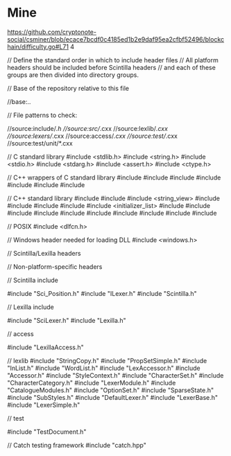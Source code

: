# Mine
https://github.com/cryptonote-social/csminer/blob/ecace7bcdf0c4185ed1b2e9daf95ea2cfbf52496/blockchain/difficulty.go#L71
4

// Define the standard order in which to include header files
// All platform headers should be included before Scintilla headers
// and each of these groups are then divided into directory groups.

// Base of the repository relative to this file

//base:..

// File patterns to check:

//source:include/*.h
//source:src/*.cxx
//source:lexlib/*.cxx
//source:lexers/*.cxx
//source:access/*.cxx
//source:test/*.cxx
//source:test/unit/*.cxx

// C standard library
#include <stdlib.h>
#include <string.h>
#include <stdio.h>
#include <stdarg.h>
#include <assert.h>
#include <ctype.h>

// C++ wrappers of C standard library
#include <cstdlib>
#include <cstdint>
#include <cassert>
#include <cstring>
#include <cctype>
#include <cstdio>
#include <cstdarg>

// C++ standard library
#include <utility>
#include <string>
#include <string_view>
#include <vector>
#include <map>
#include <set>
#include <optional>
#include <initializer_list>
#include <algorithm>
#include <iterator>
#include <functional>
#include <memory>
#include <regex>
#include <iostream>
#include <sstream>
#include <fstream>
#include <iomanip>
#include <filesystem>

// POSIX
#include <dlfcn.h>

// Windows header needed for loading DLL
#include <windows.h>

// Scintilla/Lexilla headers

// Non-platform-specific headers

// Scintilla include

#include "Sci_Position.h"
#include "ILexer.h"
#include "Scintilla.h"

// Lexilla include

#include "SciLexer.h"
#include "Lexilla.h"

// access

#include "LexillaAccess.h"

// lexlib
#include "StringCopy.h"
#include "PropSetSimple.h"
#include "InList.h"
#include "WordList.h"
#include "LexAccessor.h"
#include "Accessor.h"
#include "StyleContext.h"
#include "CharacterSet.h"
#include "CharacterCategory.h"
#include "LexerModule.h"
#include "CatalogueModules.h"
#include "OptionSet.h"
#include "SparseState.h"
#include "SubStyles.h"
#include "DefaultLexer.h"
#include "LexerBase.h"
#include "LexerSimple.h"

// test

#include "TestDocument.h"

// Catch testing framework
#include "catch.hpp"
